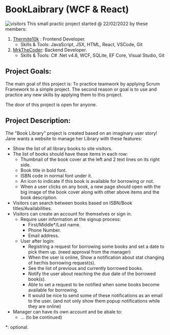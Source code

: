 # BookLaibrary (WCF & React)
![visitors](https://visitor-badge.glitch.me/badge?page_id=MrkTheCoder.BookLibrary_WCF_Reac&left_color=gray&right_color=blue)
This small practic project started @ 22/02/2022 by these members:
1. [Thermite10k](https://github.com/Thermite10k) : Frontend Developer.
   - Skills & Tools: JavaScript, JSX, HTML, React, VSCode, Git
2. [MrkTheCoder](https://github.com/MrkTheCoder): Backend Developer.
   - Skills & Tools: C# .Net v4.8, WCF, SQLite, EF Core, Visual Studio, Git

## Project Goals:
The main goal of this project is: To practice teamwork by applying Scrum Framework to a simple project. The second reason or goal is to use and practice any new skills by applying them to this project.

The door of this project is open for anyone.

## Project Description:
The "Book Library" project is created based on an imaginary user story! Jane wants a website to manage her Library with these features:

- Show the list of all library books to site visitors.
- The list of books should have these items in each row:
  - Thumbnail of the book cover at the left and 2 text lines on its right side.
  - Book title in bold font.
  - ISBN code in normal font under it.
  - An icon to indicate if this book is available for borrowing or not.
  - When a user clicks on any book, a new page should open with the big image of the book cover along with other above items and the book description.
- Visitors can search between books based on ISBN/Book titles/Availabilities.
- Visitors can create an account for themselves or sign in.
  - Require user information at the signup process:
    - First/Middle*/Last name.
    - Phone Number.
    - Email address.
  - User after login:
    - Registring a request for borrowing some books and set a date to pick them up. (need approval from the manager)
    - When the user is online, Show a notification about stat changing of her/his borrowing request(s).
    - See the list of previous and currently borrowed books.
    - Notify the user about reaching the due date of the borrowed book(s).
    - Able to set a request to be notified when some books become available for borrowing.
    - It would be nice to send some of these notifications as an email to the user. (and not only show them popup notifications while they are online)
- Manager can have its own account and be abale to:
  - ... (to be continued)

*: optional.
